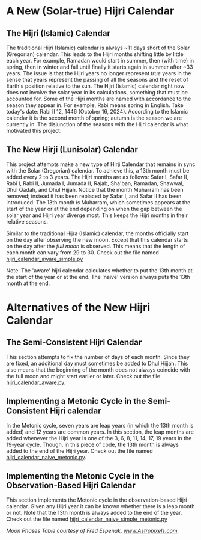 # A New (Solar-true) Hijri Calendar

## The Hijri (Islamic) Calendar

The traditional Hijri (Islamic) calendar is always ~11 days short of the Solar (Gregorian) calendar. This leads to the Hijri months shifting little by little each year. For example, 
Ramadan would start in summer, then (with time) in spring, then in winter and fall until finally it starts again in summer after ~33 years. The issue is that the
Hijri years no longer represent _true_ years in the sense that years represent the passing of all the seasons and the reset of Earth's position relative to the sun. 
The Hijri (Islamic) calendar right now does not involve the solar year in its calculations, something that must be accounted for. Some of the Hijri months are named 
with accordance to the season they appear in. For example, Rabi means spring in English. Take today's date: Rabi II 12, 1446 (October 16, 2024). According to the
Islamic calendar it is the second month of spring; autumn is the season we are currently in. The disjunction of the seasons with the Hijri calendar
is what motivated this project.

## The New Hirji (Lunisolar) Calendar

This project attempts make a new type of Hirji Calendar that remains in sync with the Solar (Gregorian) calendar. To achieve this, a 13th month must be added every 2 to 3 years.
The Hijri months are as follows: Safar I, Safar II, Rabi I, Rabi II, Jumada I, Jumada II, Rajab, Sha'ban, Ramadan, Shawwal, Dhul Qadah, and Dhul Hijjah. Notice that the month 
Muharram has been removed; instead it has been replaced by Safar I, and Safar II has been introduced. The 13th month _is_ Muharram, which sometimes appears at the start of the 
year or at the end depending on when the gap between the solar year and Hijri year diverge most. This keeps the Hijri months in their relative seasons. 

Similar to the traditional Hijra (Islamic) calendar, the months officially start on the day after observing the new moon. Except that this calendar starts on the day after the _full moon_ is observed. This means that the length of each month can vary from 29 to 30. Check out the file named [hijri_calendar_aware_simple.py](https://github.com/ska00/Hijra-Calendar/blob/main/hijri_calendar_aware_simple.py)

Note: The 'aware' hijri calendar calculates whether to put the 13th month at the start of the year or at the end. The 'naive' version always puts the 13th month at the end.

# Alternatives of the New Hijri Calendar
## The Semi-Consistent Hijri Calendar

This section attempts to fix the number of days of each month. Since they are fixed, an additional day must sometimes be added to Dhul Hijjah. This also means that the beginning of the month does not always coincide with the full moon and might start earlier or later. Check out the file [hijri_calendar_aware.py](https://github.com/ska00/Hijra-Calendar/blob/main/hijri_calendar_aware.py).

## Implementing a Metonic Cycle in the Semi-Consistent Hijri calendar

In the Metonic cycle, seven years are leap years (in which the 13th month is added) and 12 years are common years. In this section, the leap months are added whenever the Hijri year
is one of the 3, 6, 8, 11, 14, 17, 19 years in the 19-year cycle. Though, in this piece of code, the 13th month is always added to the end of the Hijri year. Check out the file
named [hijri_calendar_naive_metonic.py](https://github.com/ska00/Hijra-Calendar/blob/main/hijri_calendar_naive_metonic.py).

## Implementing the Metonic Cycle in the Observation-Based Hijri Calendar

This section implements the Metonic cycle in the observation-based Hijri calendar. Given any Hijri year it can be known whether there is a leap month or not. Note that the 13th month
is always added to the end of the year.
Check out the file named [hijri_calendar_naive_simple_metonic.py](https://github.com/ska00/Hijra-Calendar/blob/main/hijri_calendar_naive_simple_metonic.py)


_Moon Phases Table courtesy of Fred Espenak, www.Astropixels.com._
